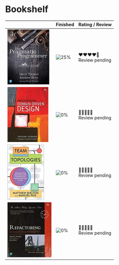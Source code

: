 # Bookshelf

|  | Finished | Rating / Review |
|---|---|---|
| [![David Thomas & Andrew Hunt - The Pragmatic Programmer](../assets/img/the_pragmatic_programmer.jpg)](https://pragprog.com/titles/tpp20/the-pragmatic-programmer-20th-anniversary-edition/) | ![25%](https://progress-bar.dev/25/) | ❤️️❤️❤️❤️🖤<br>Review pending |
| [![Vaughn Vernon - Implementing Domain-Driven Design](../assets/img/implementing_ddd.jpg)](https://www.oreilly.com/library/view/implementing-domain-driven-design/9780133039900/) | ![0%](https://progress-bar.dev/0/) | ️🖤🖤🖤🖤🖤<br>Review pending |
| [![Matthew Skelton & Manuel Pais - Team Topologies: Organizing Business and Technology Teams for Fast Flow](../assets/img/team_topologies.jpg)](https://teamtopologies.com/book) | ![0%](https://progress-bar.dev/0/) | ️🖤🖤🖤🖤🖤<br>Review pending |
| [![Martin Fowler - Refactoring: Improving the Design of Existing Code](../assets/img/refactoring.jpg)](https://martinfowler.com/books/refactoring.html) | ![0%](https://progress-bar.dev/0/) | ️🖤🖤🖤🖤🖤<br>Review pending |
